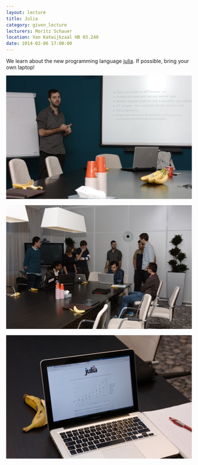 ```yaml
---
layout: lecture
title: Julia
category: given_lecture
lecturers: Moritz Schauer
location: Van Katwijkzaal HB 03.240
date: 2014-02-06 17:00:00
---
```


We learn about the new programming language [julia]. If possible, bring your own laptop!

[julia]: http://julialang.org

![photo of presentation](/presentations/julia/images/photo_1.jpg)

![photo of presentation](/presentations/julia/images/photo_2.jpg)

![photo of presentation](/presentations/julia/images/photo_3.jpg)
